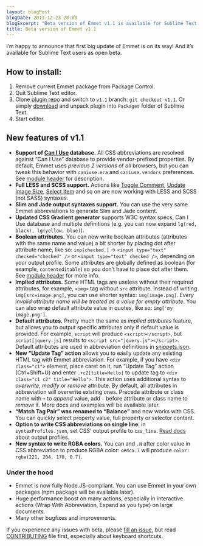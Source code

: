 ```yaml
---
layout: blogPost
blogDate: 2013-12-23 20:00
blogExcerpt: "Beta version of Emmet v1.1 is available for Sublime Text users"
title: Beta version of Emmet v1.1
---
```

I’m happy to announce that first big update of Emmet is on its way! And it’s available for Sublime Text users as open beta.

## How to install:
1. Remove current Emmet package from Package Control.
2. Quit Sublime Text editor.
2. Clone [plugin repo](https://github.com/sergeche/emmet-sublime/) and switch to `v1.1` branch: `git checkout v1.1`. Or simply [download](https://github.com/sergeche/emmet-sublime/archive/v1.1.zip) and unpack plugin into `Packages` folder of Sublime Text.
3. Start editor.

## New features of v1.1
* **Support of [Can I Use](http://caniuse.com) database.** All CSS abbreviations are resolved against “Can I Use” database to provide vendor-prefixed properties. By default, Emmet uses *previous 2 versions* of *all* browsers, but you can tweak this behavior with `caniuse.era` and `caniuse.vendors` preferences. See [module header](https://github.com/emmetio/emmet/blob/umd/lib/assets/caniuse.js#L19) for description.
* **Full LESS and SCSS support.** Actions like [Toggle Comment](http://docs.emmet.io/actions/toggle-comment/), [Update Image Size](http://docs.emmet.io/actions/update-image-size/), [Select Item](http://docs.emmet.io/actions/select-item/) and so on are now working with LESS and SCSS (not SASS) syntaxes.
* **Slim and Jade output syntaxes support.** You can use the very same Emmet abbreviations to generate Slim and Jade content.
* **Updated CSS Gradient generator** supports W3C syntax specs, Can I Use database and multiple definitions (e.g. you can now expand `lg(red, black), lg(yellow, blue)`).
* **Boolean attributes.** You can now write boolean attributes (attributes with the same name and value) a bit shorter by placing dot after attribute name, like so: `inp[checked.]` → `<input type="text" checked="checked" />` or `<input type="text" checked />`, depending on your output profile. Some attributes are globally defined as boolean (for example, `contenteditable`) so you don’t have to place dot after them. See [module header](https://github.com/emmetio/emmet/blob/umd/lib/assets/profile.js#L17) for more info.
* **Implied attributes.** Some HTML tags are useless without their required attributes, for example, `<img>` tag without `src` attribute. Instead of writing `img[src=image.png]`, you can use shorter syntax: `img[image.png]`. *Every invalid attribute name will be treated as a value for empty attribute*. You can also wrap default attribute value in quotes, like so: `img['my image.png']`.
* **Default attributes.** Pretty much the same as *implied attributes* feature, but allows you to output specific attributes only if default value is provided. For example, `script` will produce `<script></script>`, but `script[jquery.js]` results to `<script src="jquery.js"></script>`. Default attributes are used in abbreviation definitions in [snippets.json](https://github.com/emmetio/emmet/blob/umd/lib/snippets.json#L666).
* **New “Update Tag” action** allows you to easily update any existing HTML tag with Emmet abbreviation. For example, if you have `<div class="c1">` element, place caret on it, run “Update Tag” action (Ctrl+Shift+U) and enter `.+c2[title=Hello]` to update tag to `<div class="c1 c2" title="Hello">`. This action uses additional syntax to *overwrite*, *modify* or *remove* attribute. By default, all attributes in abbreviation will overwrite existing ones. Precede attribute or class name with `+` to *append* value, add `-` before attribute or class name to *remove* it. More docs and examples will be available later.
* **“Match Tag Pair” was renamed to “Balance”** and now works with CSS. You can quickly select property value, full property or selector content.
* **Option to write CSS abbreviations on single line**: in `syntaxProfiles.json`, set CSS’ output profile to `css_line`. [Read docs](http://docs.emmet.io/customization/syntax-profiles/) about output profiles.
* **New syntax to write RGBA colors.** You can and `.N` after color value in CSS abbreviation to produce RGBA color: `c#dca.7` will produce `color: rgba(221, 204, 170, 0.7)`.

### Under the hood
* Emmet is now fully Node.JS-compliant. You can use Emmet in your own packages (npm package will be available later).
* Huge performance boost on many actions, especially in interactive actions (Wrap With Abbreviation, Expand as you type) on large documents.
* Many other bugfixes and improvements.

If you experience any issues with beta, please [fill an issue](https://github.com/emmetio/emmet/issues), but read [CONTRIBUTING](https://github.com/sergeche/emmet-sublime/blob/v1.1/CONTRIBUTING.md) file first, especially about keyboard shortcuts.

